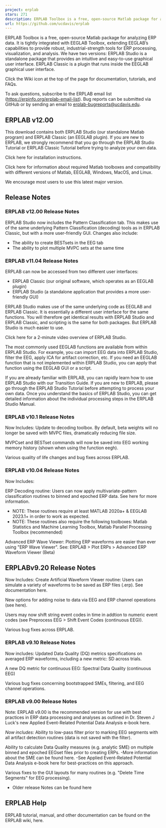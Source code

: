 ```yaml
---
project: erplab
stars: 271
description: ERPLAB Toolbox is a free, open-source Matlab package for analyzing ERP data.  It is tightly integrated with EEGLAB Toolbox, extending EEGLAB’s capabilities to provide robust, industrial-strength tools for ERP processing, visualization, and analysis.  A graphical user interface makes it easy for beginners to learn, and Matlab scripting provides enormous power for intermediate and advanced users.  
url: https://github.com/ucdavis/erplab
---
```


ERPLAB Toolbox is a free, open-source Matlab package for analyzing ERP data. It is tightly integrated with EEGLAB Toolbox, extending EEGLAB’s capabilities to provide robust, industrial-strength tools for ERP processing, visualization, and analysis. We have two versions: ERPLAB Studio is a standalone package that provides an intuitive and easy-to-use graphical user interface. ERPLAB Classic is a plugin that runs inside the EEGLAB graphical user interface.

Click the Wiki icon at the top of the page for documentation, tutorials, and FAQs.

To ask questions, subscribe to the ERPLAB email list (https://erpinfo.org/erplab-email-list). Bug reports can be submitted via GitHub or by sending an email to erplab-bugreports@ucdavis.edu.

ERPLAB v12.00
-------------

  

This download contains both ERPLAB Studio (our standalone Matlab program) and ERPLAB Classic (an EEGLAB plugin). If you are new to ERPLAB, we strongly recommend that you go through the ERPLAB Studio Tutorial or ERPLAB Classic Tutorial before trying to analyze your own data.

Click here for installation instructions.

Click here for information about required Matlab toolboxes and compatibility with different versions of Matlab, EEGLAB, Windows, MacOS, and Linux.

We encourage most users to use this latest major version.

Release Notes
-------------

### ERPLAB v12.00 Release Notes

ERPLAB Studio now includes the Pattern Classification tab. This makes use of the same underlying Pattern Classification (decoding) tools as in ERPLAB Classic, but with a more user-friendly GUI. Changes also include:

-   The ability to create BESTsets in the EEG tab
-   The ability to plot multiple MVPC sets at the same time

### ERPLAB v11.04 Release Notes

ERPLAB can now be accessed from two different user interfaces:

-   ERPLAB Classic (our original software, which operates as an EEGLAB plugin)
-   ERPLAB Studio (a standalone application that provides a more user-friendly GUI)

ERPLAB Studio makes use of the same underlying code as EEGLAB and ERPLAB Classic. It is essentially a different user interface for the same functions. You will therefore get identical results with ERPLAB Studio and ERPLAB Classic, and scripting is the same for both packages. But ERPLAB Studio is much easier to use.

Click here for a 2-minute video overview of ERPLAB Studio.

The most commonly used EEGLAB functions are available from within ERPLAB Studio. For example, you can import EEG data into ERPLAB Studio, filter the EEG, apply ICA for artifact correction, etc. If you need an EEGLAB function that is not implemented within ERPLAB Studio, you can apply that function using the EEGLAB GUI or a script.

If you are already familiar with ERPLAB, you can rapidly learn how to use ERPLAB Studio with our Transition Guide. If you are new to ERPLAB, please go through the ERPLAB Studio Tutorial before attempting to process your own data. Once you understand the basics of ERPLAB Studio, you can get detailed information about the individual processing steps in the ERPLAB Studio Manual.

### ERPLAB v10.1 Release Notes

Now Includes: Update to decoding toolbox. By default, beta weights will no longer be saved with MVPC files, dramatically reducing file size.

MVPCset and BESTset commands will now be saved into EEG working memory history (shown when using the function eegh).

Various quality of life changes and bug fixes across ERPLAB.

### ERPLAB v10.04 Release Notes

Now Includes:

ERP Decoding routine: Users can now apply multivariate-pattern classification routines to binned and epoched ERP data. See here for more information.

-   NOTE: These routines require at least MATLAB 2020a+ & EEGLAB 2023.1+ in order to work as expected.
-   NOTE: These routines also require the following toolboxes: Matlab Statistics and Machine Learning Toolbox, Matlab Parallel Processing Toolbox (recommended)

Advanced ERP Wave Viewer: Plotting ERP waveforms are easier than ever using "ERP Wave Viewer". See: ERPLAB > Plot ERPs > Advanced ERP Waveform Viewer (Beta)

ERPLABv9.20 Release Notes
-------------------------

Now Includes: Create Artificial Waveform Viewer routine: Users can simulate a variety of waveforms to be saved as ERP files (.erp). See documentation here.

New options for adding noise to data via EEG and ERP channel operations (see here).

Users may now shift string event codes in time in addtion to numeric event codes (see Preprocess EEG > Shift Event Codes (continuous EEG)).

Various bug fixes across ERPLAB.

### ERPLAB v9.10 Release Notes

Now includes: Updated Data Quality (DQ) metrics specifications on averaged ERP waveforms, including a new metric: SD across trials.

A new DQ metric for continuous EEG: Spectral Data Quality (continuous EEG)

Various bug fixes concerning bootstrapped SMEs, filtering, and EEG channel operations.

### ERPLAB v9.00 Release Notes

Note: ERPLAB v9.00 is the recommended version for use with best practices in ERP data processing and analyses as outlined in Dr. Steven J Luck's new Applied Event-Related Potential Data Analysis e-book here.

_Now includes:_ Ability to low-pass filter prior to marking EEG segments with all artifact detection routines (data is not saved with the filter).

Ability to calculate Data Quality measures (e.g. analytic SME) on multiple binned and epoched EEGset files prior to creating ERPs. -More information about the SME can be found here. -See Applied Event-Related Potential Data Analysis e-book here for best-practices on this approach.

Various fixes to the GUI layouts for many routines (e.g. "Delete Time Segments" for EEG processing).

-   Older release Notes can be found here

ERPLAB Help
-----------

ERPLAB tutorial, manual, and other documentation can be found on the ERPLAB wiki, here.
